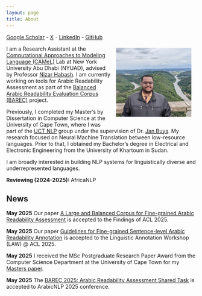 ```yaml
---
layout: page
title: About
---
```


<a href="https://scholar.google.com/citations?user=bQr9TTEAAAAJ&hl=en">Google Scholar</a> - <a href="https://x.com/khalid_elmadani">X</a> - <a href="https://www.linkedin.com/in/khalid-elmadani-268578159/">LinkedIn</a> - <a href="https://github.com/khalid-elmadani">GitHub</a>

<img src="/images/pp.jpg" alt="drawing" width="200" style="float:right; padding: 10pt; padding-top: 5pt"/>

I am a Research Assistant at the [Computational Approaches to Modeling Language (CAMeL)](https://camel-lab.com/) Lab at New York University Abu Dhabi (NYUAD), advised by Professor [Nizar Habash](https://www.nizarhabash.com/).
I am currently working on tools for Arabic Readability Assessment as part of the [Balanced Arabic Readability Evaluation Corpus (BAREC)](https://barec.camel-lab.com/) project.

Previously, I completed my Master’s by Dissertation in Computer Science at the University of Cape Town, where I was part of the [UCT NLP](https://www.janmbuys.com/uctnlp/index.html) group under the supervision of Dr. [Jan Buys](https://www.janmbuys.com/). My research focused on Neural Machine Translation between low-resource languages. Prior to that, I obtained my Bachelor’s degree in Electrical and Electronic Engineering from the University of Khartoum in Sudan.

I am broadly interested in building NLP systems for linguistically diverse and underrepresented languages.



<b> Reviewing (2024-2025): </b> AfricaNLP


<h2>News</h2>

<b>May 2025</b> Our paper [A Large and Balanced Corpus for Fine-grained Arabic Readability Assessment](https://arxiv.org/abs/2502.13520) is accepted to the Findings of ACL 2025.

<b>May 2025</b> Our paper [Guidelines for Fine-grained Sentence-level Arabic Readability Annotation](https://arxiv.org/abs/2410.08674) is accepted to the Linguistic Annotation Workshop (LAW) @ ACL 2025.

<b>May 2025</b> I received the MSc Postgraduate Research Paper Award from the Computer Science Department at the University of Cape Town for my [Masters paper](https://aclanthology.org/2024.lrec-main.1063/).

<b>May 2025</b> The [BAREC 2025: Arabic Readability Assessment Shared Task](https://barec.camel-lab.com/sharedtask2025) is accepted to ArabicNLP 2025 conference.

<!--
<h2>News</h2>

<b>May 2025</b> My students and collaborators are presenting a few workhops papers at NAACL and ACL.

*   [Designing and Contextualising Probes for African Languages](https://www.arxiv.org/pdf/2505.10081)\
    Wisdom Aduah, Francois Meyer\
    AfricaNLP workshop @ ACL 2025

*   [Neural Morphological Tagging for Nguni Languages](https://www.arxiv.org/pdf/2505.12949)\
    Cael Marquard, Simbarashe Mawere, Francois Meyer\
    AfricaNLP workshop @ ACL 2025

*   [Benchmarking IsiXhosa Automatic Speech Recognition and Machine Translation for Digital Health Provision](https://aclanthology.org/2025.cl4health-1.14.pdf) \
    Abby Blocker, Francois Meyer, Ahmed Biyabani, Joyce Mwangama, Mohammed Ishaaq Datay, Bessie Malila\
    Workshop on Patient-Oriented Language Processing (CL4Health) @ NAACL 2025


<b>December 2024</b> Our paper [*BabyLMs for isiXhosa: Data-Efficient Language Modelling in a Low-Resource Context*](https://aclanthology.org/2025.loreslm-1.19.pdf) is accepted to the Workshop on Language Models for Low-Resource Languages (LoResLM) at COLING 2025.

<b>October 2024</b> I submitted my PhD thesis!

<b>June 2024</b> I attended NAACL in Mexico City to present our paper [*A Systematic Analysis of Subwords and Cross-Lingual Transfer in Multilingual Translation*](https://aclanthology.org/2024.findings-naacl.141.pdf).

<b>May 2024</b> I attended LREC-COLING in Turin to present a talk on [T2X](https://aclanthology.org/2024.lrec-main.1464.pdf) and a poster on [NGLUEni](https://aclanthology.org/2024.lrec-main.1071.pdf).

*   [*T2X: Addressing the Challenges of Low-Resource Agglutinative Data-to-Text Generation*](https://aclanthology.org/2024.lrec-main.1464.pdf)\
    Francois Meyer and Jan Buys\
    [\[dataset\]](https://github.com/francois-meyer/t2x)

*   [*NGLUEni: Benchmarking and Adapting Pretrained Language Models for Nguni Languages*](https://aclanthology.org/2024.lrec-main.1071.pdf)\
    Francois Meyer, Haiyue Song, Abhisek Chakrabarty, Jan Buys, Raj Dabre and Hideki Tanaka\
    [\[benchmark\]](https://github.com/francois-meyer/nglueni)


<b>May 2024</b> Our paper [*NGLUEni: Benchmarking and Adapting Pretrained Language Models for Nguni Languages*](https://aclanthology.org/2024.lrec-main.1071.pdf) won a best paper award at the [AfricaNLP workshop](https://sites.google.com/view/africanlp2024/home) co-located with ICLR 2024.

<b>December 2023</b> I was awarded an Amazon travel scholarship to present a [poster about our work on Morphological Compositional Generalisation](https://drive.google.com/file/d/1TdrAUCG0ZtpABiMriTQ6FPbGOCiE8xjT/view?usp=sharing) at the GenBench workshop @ EMNLP in Singapore.

<b>August 2023</b> I gave an invited talk at the [NLP for Southern African Languages Workshop](https://sites.google.com/quantumleapafrica.org/nlp-compass) collocated with [COMPASS 2023](https://compass.acm.org/).

<b>May - August 2023</b> I spent 3 months in Kyoto, Japan for a research internship at the [NICT Advanced Translation Technology Laboratory](https://att-astrec.nict.go.jp/en/).

<b>May 2023</b> Our paper [Subword Segmental Machine Translation: Unifying Segmentation and Target Sentence Generation](https://aclanthology.org/2023.findings-acl.175.pdf) has been accepted at Findings of ACL.

<b>October 2022</b> Our paper [Subword Segmental Language Modelling for Nguni Languages](ttps://aclanthology.org/2022.findings-emnlp.494.pdf) has been accepted at Findings of EMNLP. 

<b>September 2022</b> Our [submission](https://aclanthology.org/2022.wmt-1.101.pdf) to the _WMT22 Shared Task: Large-Scale Machine Translation Evaluation for African Languages_ is a multilingual translation model for 8 South African languages.

<b>December 2021</b> I attended [SACAIR 2021](https://2021.sacair.org.za/) to present my winning submission to the Nguni languages POS tagging [shared task](https://upjournals.up.ac.za/index.php/dhasa/article/view/3865/3565).
-->



